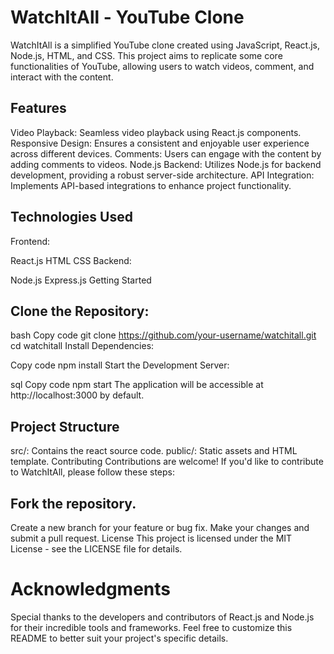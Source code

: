 # WatchItAll - YouTube Clone
WatchItAll is a simplified YouTube clone created using JavaScript, React.js, Node.js, HTML, and CSS. This project aims to replicate some core functionalities of YouTube, allowing users to watch videos, comment, and interact with the content.

## Features
Video Playback: Seamless video playback using React.js components.
Responsive Design: Ensures a consistent and enjoyable user experience across different devices.
Comments: Users can engage with the content by adding comments to videos.
Node.js Backend: Utilizes Node.js for backend development, providing a robust server-side architecture.
API Integration: Implements API-based integrations to enhance project functionality.
## Technologies Used
Frontend:

React.js
HTML
CSS
Backend:

Node.js
Express.js
Getting Started
## Clone the Repository:

bash
Copy code
git clone https://github.com/your-username/watchitall.git
cd watchitall
Install Dependencies:

Copy code
npm install
Start the Development Server:

sql
Copy code
npm start
The application will be accessible at http://localhost:3000 by default.

## Project Structure
src/: Contains the react source code.
public/: Static assets and HTML template.
Contributing
Contributions are welcome! If you'd like to contribute to WatchItAll, please follow these steps:

## Fork the repository.
Create a new branch for your feature or bug fix.
Make your changes and submit a pull request.
License
This project is licensed under the MIT License - see the LICENSE file for details.

# Acknowledgments
Special thanks to the developers and contributors of React.js and Node.js for their incredible tools and frameworks.
Feel free to customize this README to better suit your project's specific details.
